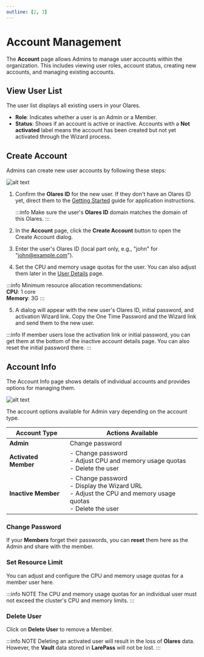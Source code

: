 ```yaml
---
outline: [2, 3]
---
```


# Account Management

The **Account** page allows Admins to manage user accounts within the organization. This includes viewing user roles, account status, creating new accounts, and managing existing accounts.

## View User List

The user list displays all existing users in your Olares.

- **Role**: Indicates whether a user is an Admin or a Member.
- **Status**: Shows if an account is active or inactive. Accounts with a **Not activated** label means the account has been created but not yet activated through the Wizard process.

## Create Account

Admins can create new user accounts by following these steps:

![alt text](/images/how-to/olares/settings_create_account.png)

1. Confirm the **Olares ID** for the new user. If they don't have an Olares ID yet, direct them to the [Getting Started](../../../overview/introduction/getting-started/) guide for application instructions.

   :::info
   Make sure the user's **Olares ID** domain matches the domain of this Olares.
   :::

2. In the **Account** page, click the **Create Account** button to open the Create Account dialog.  
3. Enter the user's Olares ID (local part only, e.g., "john" for "john@example.com").
4. Set the CPU and memory usage quotas for the user. You can also adjust them later in the [User Details](#set-resource-limit) page.
  
  :::info
    Minimum resource allocation recommendations: <br>
    **CPU**: 1 core<br>
    **Memory**: 3G
  :::

5. A dialog will appear with the new user's Olares ID, initial password, and activation Wizard link. Copy the One Time Password and the Wizard link and send them to the new user.

  :::info
  If member users lose the activation link or initial password, you can get them at the bottom of the inactive account details page. You can also reset the initial password there.
  :::

## Account Info

The Account Info page shows details of individual accounts and provides options for managing them.

![alt text](/images/how-to/olares/settings_user_info.png)


The account options available for Admin vary depending on the account type.

| Account Type | Actions Available |
|-----------|---------|
| **Admin** | Change password |
| **Activated Member** | - Change password<br>- Adjust CPU and memory usage quotas<br>- Delete the user |
| **Inactive Member** | - Change password <br>- Display the Wizard URL <br>- Adjust the CPU and memory usage quotas <br>- Delete the user |

### Change Password

If your **Members** forget their passwords, you can **reset** them here as the Admin and share with the member.

### Set Resource Limit

You can adjust and configure the CPU and memory usage quotas for a member user here.

:::info NOTE
The CPU and memory usage quotas for an individual user must not exceed the cluster's CPU and memory limits.
:::

### Delete User

Click on **Delete User** to remove a Member.  

:::info NOTE
Deleting an activated user will result in the loss of **Olares** data. However, the **Vault** data stored in **LarePass** will not be lost.
:::
